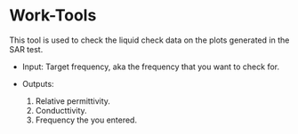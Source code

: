 # Work-Tools
This tool is used to check the liquid check data on the plots generated in the SAR test.

- Input: Target frequency, aka the frequency that you want to check for.

- Outputs: 
  1) Relative permittivity.
  2) Conducttivity.
  3) Frequency the you entered.
